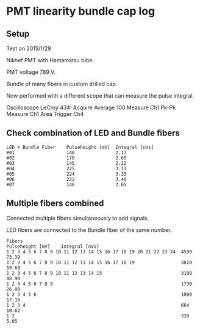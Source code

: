 # PMT linearity bundle cap log


Setup
-----

Test on 2015/1/29

Nikhef PMT with Hamamatsu tube.

PMT voltage 789 V.

Bundle of many fibers in custom drilled cap.

Now performed with a different scope that can measure the pulse integral.

Oscilloscope LeCroy 434:
Acquire     Average 100
Measure     Ch1 Pk-Pk
Measure     Ch1 Area
Trigger     Ch4


Check combination of LED and Bundle fibers
------------------------------------------

    LED + Bundle Fiber    Pulseheight [mV]  Integral [nVs]
    #01                   140               2.17
    #02                   170               2.60
    #03                   145               2.22
    #04                   225               3.13
    #05                   224               3.33
    #06                   222               3.40
    #07                   146               2.65


Multiple fibers combined
------------------------

Connected multiple fibers simultaneously to add signals.

LED fibers are connected to the Bundle fiber of the same number.

    Fibers                                                          Pulseheight [mV]    Integral [nVs]
    1 2 3 4 5 6 7 8 9 10 11 12 13 14 15 16 17 18 19 20 21 22 23 24  4590                73.39
    1 2 3 4 5 6 7 8 9 10 11 12 13 14 15 16 17 18 19                 3820                59.60
    1 2 3 4 5 6 7 8 9 10 11 12 13 14 15                             3100                48.90
    1 2 3 4 5 6 7 8 9                                               1730                26.00
    1 2 3 4 5 6                                                     1090                17.16
    1 2 3 4                                                         664                 10.62
    1 2                                                             320                 5.05
